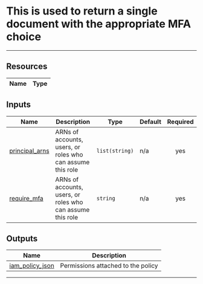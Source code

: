 <!-- BEGIN_TF_DOCS -->

# This is used to return a single document with the appropriate MFA choice
---

## Resources

| Name | Type |
|------|------|

## Inputs

| Name | Description | Type | Default | Required |
|------|-------------|------|---------|:--------:|
| <a name="input_principal_arns"></a> [principal\_arns](#input\_principal\_arns) | ARNs of accounts, users, or roles who can assume this role | `list(string)` | n/a | yes |
| <a name="input_require_mfa"></a> [require\_mfa](#input\_require\_mfa) | ARNs of accounts, users, or roles who can assume this role | `string` | n/a | yes |

## Outputs

| Name | Description |
|------|-------------|
| <a name="output_iam_policy_json"></a> [iam\_policy\_json](#output\_iam\_policy\_json) | Permissions attached to the policy |

---
<!-- END_TF_DOCS -->